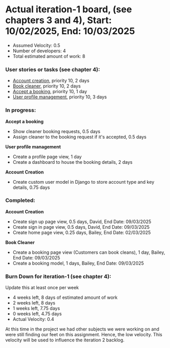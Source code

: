# Actual iteration-1 board, (see chapters 3 and 4), Start: 10/02/2025, End: 10/03/2025

* Assumed Velocity: 0.5
* Number of developers: 4
* Total estimated amount of work: 8

### User stories or tasks (see chapter 4): 
* [Account creation](./user_stories/user_story_12_Account_creation.md), priority 10, 2 days
* [Book cleaner](./user_stories/user_story_01_title.md), priority 10, 2 days
* [Accept a booking](./user_stories/user_story_01_title.md), priority 10, 1 day 
* [User profile management](./user_stories/user_story_01_title.md), priority 10, 3 days 

### In progress:

**Accept a booking**
* Show cleaner booking requests, 0.5 days
* Assign cleaner to the booking request if it's accepted, 0.5 days

**User profile management**
* Create a profile page view, 1 day
* Create a dashboard to house the booking details, 2 days

**Account Creation**
* Create custom user model in Django to store account type and key details, 0.75 days

### Completed:

**Account Creation**
* Create sign up page view, 0.5 days, David, End Date: 09/03/2025
* Create sign in page view, 0.5 days, David, End Date: 09/03/2025
* Create home page view, 0.25 days, Bailey, End Date: 02/03/2025

**Book Cleaner**
* Create a booking page view (Customers can book cleans), 1 day, Bailey, End Date: 09/03/2025
* Create a booking model, 1 days, Bailey, End Date: 09/03/2025

### Burn Down for iteration-1 (see chapter 4):
Update this at least once per week
* 4 weeks left, 8 days of estimated amount of work
* 2 weeks left, 8 days
* 1 weeks left, 7.75 days
* 0 weeks left, 4.75 days
* Actual Velocity: 0.4

At this time in the project we had other subjects we were working on and 
were still finding our feet on this assignment. Hence, the low velocity. 
This velocity will be used to influence the iteration 2 backlog.